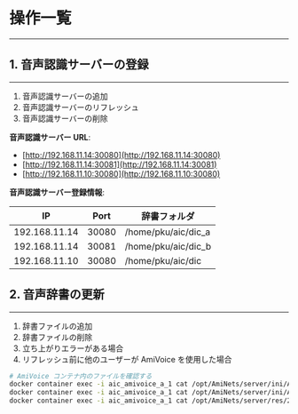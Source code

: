 # 操作一覧

---

## 1. 音声認識サーバーの登録

---

1. 音声認識サーバーの追加
2. 音声認識サーバーのリフレッシュ
3. 音声認識サーバーの削除

**音声認識サーバー URL**:

- [http://192.168.11.14:30080](http://192.168.11.14:30080)
- [http://192.168.11.14:30081](http://192.168.11.14:30081)
- [http://192.168.11.10:30080](http://192.168.11.10:30080)

**音声認識サーバー登録情報**:

| IP            | Port  | 辞書フォルダ        |
| ------------- | ----- | ------------------- |
| 192.168.11.14 | 30080 | /home/pku/aic/dic_a |
| 192.168.11.14 | 30081 | /home/pku/aic/dic_b |
| 192.168.11.10 | 30080 | /home/pku/aic/dic   |

## 2. 音声辞書の更新

---

1. 辞書ファイルの追加
2. 辞書ファイルの削除
3. 立ち上がりエラーがある場合
4. リフレッシュ前に他のユーザーが AmiVoice を使用した場合

```bash
# AmiVoice コンテナ内のファイルを確認する
docker container exec -i aic_amivoice_a_1 cat /opt/AmiNets/server/ini/AmiNets34102.ini
docker container exec -i aic_amivoice_a_1 cat /opt/AmiNets/server/ini/AmiNets34103.ini
docker container exec -i aic_amivoice_a_1 cat /opt/AmiNets/server/res/20190304/systems/AmiBiLstmNaturalSpeech16k_VoXT_General_Lstm/profiles/ines.rcd
```
